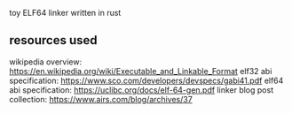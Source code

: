toy ELF64 linker written in rust

## resources used
wikipedia overview: https://en.wikipedia.org/wiki/Executable_and_Linkable_Format
elf32 abi specification: https://www.sco.com/developers/devspecs/gabi41.pdf
elf64 abi specification: https://uclibc.org/docs/elf-64-gen.pdf
linker blog post collection: https://www.airs.com/blog/archives/37


